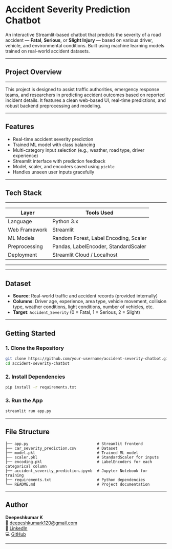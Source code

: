 # Accident Severity Prediction Chatbot

An interactive Streamlit-based chatbot that predicts the severity of a road accident — **Fatal**, **Serious**, or **Slight Injury** — based on various driver, vehicle, and environmental conditions. Built using machine learning models trained on real-world accident datasets.

---

## Project Overview
---
This project is designed to assist traffic authorities, emergency response teams, and researchers in predicting accident outcomes based on reported incident details. It features a clean web-based UI, real-time predictions, and robust backend preprocessing and modeling.

---

## Features

- Real-time accident severity prediction
- Trained ML model with class balancing
- Multi-category input selection (e.g., weather, road type, driver experience)
- Streamlit interface with prediction feedback
- Model, scaler, and encoders saved using `pickle`
- Handles unseen user inputs gracefully

---

## Tech Stack

--------------------------------------------------------------
| Layer        | Tools Used                                  |
|--------------|---------------------------------------------|
| Language     | Python 3.x                                  |
| Web Framework| Streamlit                                   |
| ML Models    | Random Forest, Label Encoding, Scaler       |
| Preprocessing| Pandas, LabelEncoder, StandardScaler        |
| Deployment   | Streamlit Cloud / Localhost                 |
--------------------------------------------------------------
---

## Dataset

- **Source**: Real-world traffic and accident records (provided internally)
- **Columns**: Driver age, experience, area type, vehicle movement, collision type, weather conditions, light conditions, number of vehicles, etc.
- **Target**: `Accident_Severity` (0 = Fatal, 1 = Serious, 2 = Slight)

---

## Getting Started

### 1. Clone the Repository
```bash
git clone https://github.com/your-username/accident-severity-chatbot.git
cd accident-severity-chatbot
```

### 2. Install Dependencies
```bash
pip install -r requirements.txt
```

### 3. Run the App
```bash
streamlit run app.py
```

---

## File Structure

```
├── app.py                              # Streamlit frontend
├── car_severity_prediction.csv         # Dataset
├── model.pkl                           # Trained ML model
├── scaler.pkl                          # StandardScaler for inputs
├── encoding.pkl                        # LabelEncoders for each categorical column
├── accident_severity_prediction.ipynb  # Jupyter Notebook for training
├── requirements.txt                    # Python dependencies
└── README.md                           # Project documentation
```

---
## Author

**Deepeshkumar K**  
📧 deepeshkumark120@gmail.com  
🔗 [LinkedIn](https://linkedin.com/in/deepeshkumark)  
💻 [GitHub](https://github.com/Deepesh456)

---
